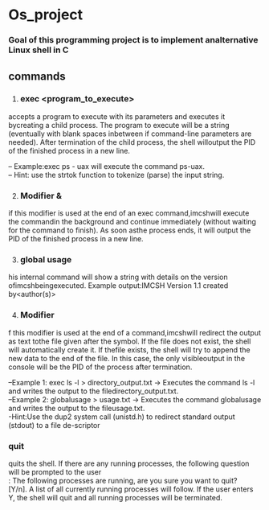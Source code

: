 # Os_project


<h3>Goal of this programming project is to implement analternative Linux shell in C</h3>

<h2>commands</h2>

1. <h3>exec  <<program_to_execute<>program_to_execute> </h3>

accepts a program to execute with its parameters and executes it bycreating a child process.
The program to execute will be a string (eventually with blank spaces inbetween if command-line parameters are needed).
After termination of the child process, the shell willoutput the PID of the finished process in a new line.
  

– Example:exec ps - uax will execute the command ps-uax. <br>
– Hint: use the strtok function to tokenize (parse) the input string.


2. <h3>Modifier & </h3>

if this modifier is used at the end of an exec command,imcshwill execute the commandin the background and continue immediately (without waiting for the command to finish). As soon asthe process ends, it will output the PID of the finished process in a new line.


3. <h3>global usage</h3>

his internal command will show a string with details on the version ofimcshbeingexecuted. Example output:IMCSH Version 1.1 created by<author(s)>

4. <h3>Modifier</h3>

f this modifier is used at the end of a command,imcshwill redirect the output as text tothe file given after the symbol. If the file does not exist, the shell will automatically create it. If thefile exists, the shell will try to append the new data to the end of the file. In this case, the only visibleoutput in the console will be the PID of the process after termination.


–Example 1: exec ls -l > directory_output.txt → Executes the command ls -l and writes the output to the filedirectory_output.txt. <br>
–Example 2: globalusage > usage.txt → Executes the command globalusage and writes the output to the fileusage.txt. <br>
-Hint:Use the dup2 system call (unistd.h) to redirect standard output (stdout) to a file de-scriptor <br>

<h3>quit</h3>

quits the shell. If there are any running processes, the following question will be prompted to the user <br>: The following processes are running, are you sure you want to quit?<br> [Y/n]. A list of all currently running processes will follow. If the user enters Y, the shell will quit and all running processes will be terminated.
